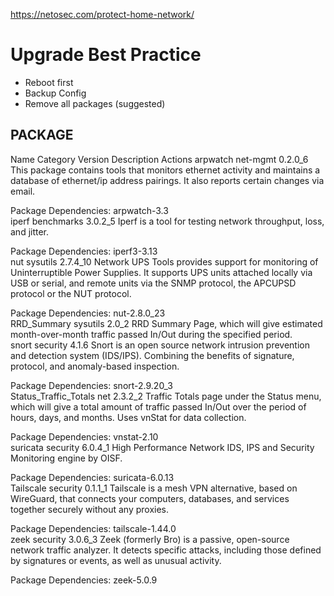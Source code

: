 https://netosec.com/protect-home-network/

# Upgrade Best Practice
- Reboot first
- Backup Config
- Remove all packages (suggested)

## PACKAGE

Name	Category	Version	Description	Actions
arpwatch	net-mgmt	0.2.0_6	This package contains tools that monitors ethernet activity and maintains a database of ethernet/ip address pairings. It also reports certain changes via email.

Package Dependencies:
  arpwatch-3.3 	 
iperf	benchmarks	3.0.2_5	Iperf is a tool for testing network throughput, loss, and jitter.

Package Dependencies:
  iperf3-3.13 	  
nut	sysutils	2.7.4_10	Network UPS Tools provides support for monitoring of Uninterruptible Power Supplies. It supports UPS units attached locally via USB or serial, and remote units via the SNMP protocol, the APCUPSD protocol or the NUT protocol.

Package Dependencies:
  nut-2.8.0_23 	  
RRD_Summary	sysutils	2.0_2	RRD Summary Page, which will give estimated month-over-month traffic passed In/Out during the specified period.	 
snort	security	4.1.6	Snort is an open source network intrusion prevention and detection system (IDS/IPS). Combining the benefits of signature, protocol, and anomaly-based inspection.

Package Dependencies:
  snort-2.9.20_3 	  
Status_Traffic_Totals	net	2.3.2_2	Traffic Totals page under the Status menu, which will give a total amount of traffic passed In/Out over the period of hours, days, and months. Uses vnStat for data collection.

Package Dependencies:
  vnstat-2.10 	 
suricata	security	6.0.4_1	High Performance Network IDS, IPS and Security Monitoring engine by OISF.

Package Dependencies:
  suricata-6.0.13 	 
Tailscale	security	0.1.1_1	Tailscale is a mesh VPN alternative, based on WireGuard, that connects your computers, databases, and services together securely without any proxies.

Package Dependencies:
  tailscale-1.44.0 	  
zeek	security	3.0.6_3	Zeek (formerly Bro) is a passive, open-source network traffic analyzer. It detects specific attacks, including those defined by signatures or events, as well as unusual activity.

Package Dependencies:
  zeek-5.0.9 	  